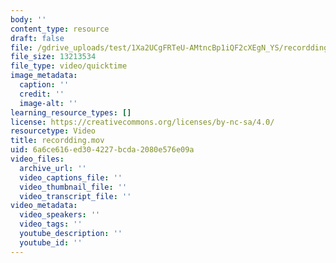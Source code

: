 ```yaml
---
body: ''
content_type: resource
draft: false
file: /gdrive_uploads/test/1Xa2UCgFRTeU-AMtncBp1iQF2cXEgN_YS/recordding.mov
file_size: 13213534
file_type: video/quicktime
image_metadata:
  caption: ''
  credit: ''
  image-alt: ''
learning_resource_types: []
license: https://creativecommons.org/licenses/by-nc-sa/4.0/
resourcetype: Video
title: recordding.mov
uid: 6a6ce616-ed30-4227-bcda-2080e576e09a
video_files:
  archive_url: ''
  video_captions_file: ''
  video_thumbnail_file: ''
  video_transcript_file: ''
video_metadata:
  video_speakers: ''
  video_tags: ''
  youtube_description: ''
  youtube_id: ''
---
```

